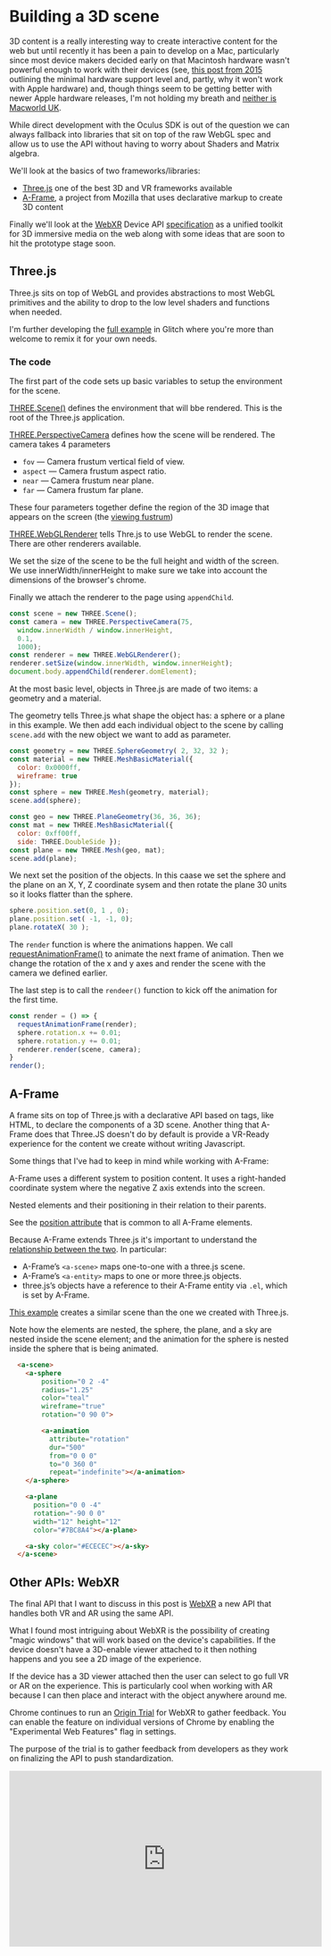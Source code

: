 # Building a 3D scene

3D content is a really interesting way to create interactive content for the web but until recently it has been a pain to develop on a Mac, particularly since most device makers decided early on that Macintosh hardware wasn't powerful enough to work with their devices (see, [this post from 2015](https://www.oculus.com/blog/powering-the-rift/) outlining the minimal hardware support level and, partly, why it won't work with Apple hardware) and, though things seem to be getting better with newer Apple hardware releases, I'm not holding my breath and [neither is Macworld UK](https://www.macworld.co.uk/feature/mac/can-you-use-oculus-rift-with-mac-3634238/).

While direct development with the Oculus SDK is out of the question we can always fallback into libraries that sit on top of the raw WebGL spec and allow us to use the API without having to worry about Shaders and Matrix algebra.

We'll look at the basics of two frameworks/libraries:

* [Three.js](https://threejs.org/) one of the best 3D and VR frameworks available
* [A-Frame](https://aframe.io/), a project from Mozilla that uses declarative markup to create 3D content

Finally we'll look at the [WebXR](https://webxr.io/) Device API [specification](https://immersive-web.github.io/webxr/) as a unified toolkit for 3D immersive media on the web along with some ideas that are soon to hit the prototype stage soon.

## Three.js

Three.js sits on top of WebGL and provides abstractions to most WebGL primitives and the ability to drop to the low level shaders and functions when needed.

I'm further developing the [full example](https://loud-climb.glitch.me/) in Glitch where you're more than welcome to remix it for your own needs.

### The code

The first part of the code sets up basic variables to setup the environment for the scene.

[THREE.Scene()](https://threejs.org/docs/#api/en/scenes/Scene) defines the environment that will bbe rendered. This is the root of the Three.js application.

[THREE.PerspectiveCamera](https://threejs.org/docs/#api/en/cameras/PerspectiveCamera) defines how the scene will be rendered. The camera takes 4 parameters

* `fov` — Camera frustum vertical field of view.
* `aspect` — Camera frustum aspect ratio.
* `near` — Camera frustum near plane.
* `far` — Camera frustum far plane.

These four parameters together define the region of the 3D image that appears on the screen (the [viewing fustrum](https://www.wikiwand.com/en/Viewing_frustum))

[THREE.WebGLRenderer](https://threejs.org/docs/#api/en/renderers/WebGLRenderer) tells Thre.js to use WebGL to render the scene. There are other renderers available.

We set the size of the scene to be the full height and width of the screen. We use innerWidth/innerHeight to make sure we take into account the dimensions of the browser's chrome.

Finally we attach the renderer to the page using `appendChild`.

```javascript
const scene = new THREE.Scene();
const camera = new THREE.PerspectiveCamera(75,
  window.innerWidth / window.innerHeight,
  0.1,
  1000);
const renderer = new THREE.WebGLRenderer();
renderer.setSize(window.innerWidth, window.innerHeight);
document.body.appendChild(renderer.domElement);
```

At the most basic level, objects in Three.js are made of two items: a geometry and a material.

The geometry tells Three.js what shape the object has: a sphere or a plane in this example. We then add each individual object to the scene by calling `scene.add` with the new object we want to add as parameter.

```js
const geometry = new THREE.SphereGeometry( 2, 32, 32 );
const material = new THREE.MeshBasicMaterial({
  color: 0x0000ff,
  wireframe: true
});
const sphere = new THREE.Mesh(geometry, material);
scene.add(sphere);

const geo = new THREE.PlaneGeometry(36, 36, 36);
const mat = new THREE.MeshBasicMaterial({
  color: 0xff00ff,
  side: THREE.DoubleSide });
const plane = new THREE.Mesh(geo, mat);
scene.add(plane);
```

We next set the position of the objects. In this caase we set the sphere and the plane on an X, Y, Z coordinate sysem and then rotate the plane 30 units so it looks flatter than the sphere.

```js
sphere.position.set(0, 1 , 0);
plane.position.set( -1, -1, 0);
plane.rotateX( 30 );
```

The `render` function is where the animations happen. We call [requestAnimationFrame()](https://developer.mozilla.org/en-US/docs/Web/API/window/requestAnimationFrame) to animate the next frame of animation. Then we change the rotation of the x and y axes and render the scene with the camera we defined earlier.

The last step is to call the `rendeer()` function to kick off the animation for the first time.

```js
const render = () => {
  requestAnimationFrame(render);
  sphere.rotation.x += 0.01;
  sphere.rotation.y += 0.01;
  renderer.render(scene, camera);
}
render();
```

## A-Frame

A frame sits on top of Three.js with a declarative API based on tags, like HTML, to declare the components of a 3D scene. Another thing that A-Frame does that Three.JS doesn't do by default is provide a VR-Ready experience for the content we create without writing Javascript.

Some things that I've had to keep in mind while working with A-Frame:

A-Frame uses a different system to position content. It uses a right-handed coordinate system where the negative Z axis extends into the screen.

Nested elements and their positioning in their relation to their parents.

See the [position attribute](https://aframe.io/docs/0.8.0/components/position.html) that is common to all A-Frame elements.

Because A-Frame extends Three.js it's important to understand the [relationship between the two]( https://aframe.io/docs/0.8.0/introduction/developing-with-threejs.html). In particular:

* A-Frame’s `<a-scene>` maps one-to-one with a three.js scene.
* A-Frame’s `<a-entity>` maps to one or more three.js objects.
* three.js’s objects have a reference to their A-Frame entity via `.el`, which is set by A-Frame.

[This example](https://power-carol.glitch.me/) creates a similar scene than the one we created with Three.js.

Note how the elements are nested, the sphere, the plane, and a sky are nested inside the scene element; and the animation for the sphere is nested inside the sphere that is being animated.

```html
  <a-scene>
    <a-sphere
        position="0 2 -4"
        radius="1.25"
        color="teal"
        wireframe="true"
        rotation="0 90 0">

        <a-animation
          attribute="rotation"
          dur="500"
          from="0 0 0"
          to="0 360 0"
          repeat="indefinite"></a-animation>
    </a-sphere>

    <a-plane
      position="0 0 -4"
      rotation="-90 0 0"
      width="12" height="12"
      color="#7BC8A4"></a-plane>

    <a-sky color="#ECECEC"></a-sky>
  </a-scene>
```

## Other APIs: WebXR

The final API that I want to discuss in this post is [WebXR](https://immersive-web.github.io/webxr/) a new API that handles both VR and AR using the same API.

What I found most intriguing about WebXR is the possibility of creating "magic windows" that will work based on the device's capabilities. If the device doesn't have  a 3D-enable viewer attached to it then nothing happens and you see a 2D image of the experience.

If the device has a 3D viewer attached then the user can select to go full VR or AR on the experience. This is particularly cool when working with AR because I can then place and interact with the object anywhere around me.

Chrome continues to run an [Origin Trial](https://github.com/GoogleChrome/OriginTrials) for WebXR to gather feedback. You can enable the feature on individual versions of Chrome by enabling the "Experimental  Web Features" flag in settings.

The purpose of the trial is to gather feedback from developers as they work on finalizing the API to push standardization.

<div class="video">
<iframe width="560" height="315" src="https://www.youtube.com/embed/1t1gBVykneA?rel=0" frameborder="0" allow="autoplay; encrypted-media" allowfullscreen></iframe>
</div>

